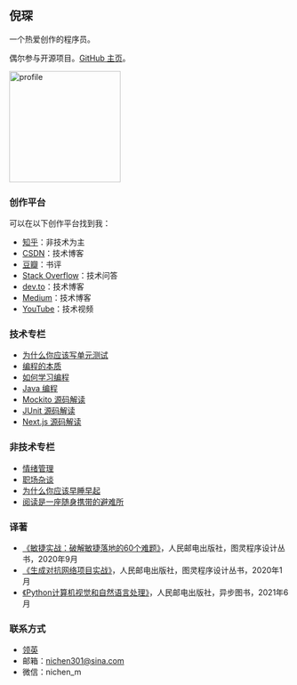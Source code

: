 ## 倪琛

一个热爱创作的程序员。

偶尔参与开源项目。[GitHub 主页](https://github.com/chen-ni)。

<img width="200" alt="profile" src="https://user-images.githubusercontent.com/25177645/182061667-2b214ca1-2720-4cab-a275-04bb2bd71f0d.png">

### 创作平台

可以在以下创作平台找到我：

- [知乎](https://www.zhihu.com/people/voissurtonchemin)：非技术为主
- [CSDN](https://blog.csdn.net/VoisSurTonChemin)：技术博客
- [豆瓣](https://www.douban.com/people/chen-ni)：书评
- [Stack Overflow](https://stackoverflow.com/users/7438905/chen-ni?tab=profile)：技术问答
- [dev.to](https://dev.to/chenni)：技术博客
- [Medium](https://medium.com/@chen.ni)：技术博客
- [YouTube](https://www.youtube.com/channel/UCFUVkQ6DNToEPjgbmXhhvlA)：技术视频

### 技术专栏

- [为什么你应该写单元测试](https://www.zhihu.com/column/c_1537778721070538753)
- [编程的本质](https://www.zhihu.com/column/c_1537780429205196800)
- [如何学习编程](https://www.zhihu.com/column/c_1537784579317977088)
- [Java 编程](https://blog.csdn.net/voissurtonchemin/category_11146966.html)
- [Mockito 源码解读](https://blog.csdn.net/voissurtonchemin/category_11851543.html)
- [JUnit 源码解读](https://blog.csdn.net/voissurtonchemin/category_11863385.html)
- [Next.js 源码解读](https://blog.csdn.net/voissurtonchemin/category_11503809.html)

### 非技术专栏
- [情绪管理](https://www.zhihu.com/column/c_1537898601350553600)
- [职场杂谈](https://www.zhihu.com/column/c_1537899387120742401)
- [为什么你应该早睡早起](https://www.zhihu.com/column/c_1537904813211258880)
- [阅读是一座随身携带的避难所](https://www.zhihu.com/column/c_1537905533952118784)

### 译著
- [《敏捷实战：破解敏捷落地的60个难题》](https://book.douban.com/subject/35222610/)，人民邮电出版社，图灵程序设计丛书，2020年9月
- [《生成对抗网络项目实战》](https://book.douban.com/subject/34925965/)，人民邮电出版社，图灵程序设计丛书，2020年1月
- [《Python计算机视觉和自然语言处理》](https://book.douban.com/subject/36014673/)，人民邮电出版社，异步图书，2021年6月

### 联系方式

- [领英](https://www.linkedin.com/in/chen-ni-2b40491b6/)
- 邮箱：nichen301@sina.com
- 微信：nichen_m
